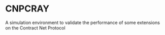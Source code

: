 # CNPCRAY
A simulation environment to validate the performance of some extensions on the Contract Net Protocol
